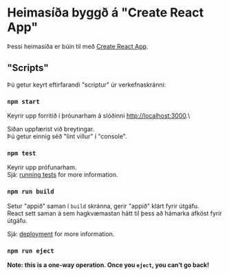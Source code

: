 # Heimasíða byggð á "Create React App"

Þessi heimasíða er búin til með [Create React App](https://github.com/facebook/create-react-app).


## "Scripts"

Þú getur keyrt eftirfarandi "scriptur" úr verkefnaskránni:

### `npm start`

Keyrir upp forritið í þróunarham á slóðinni [http://localhost:3000](http://localhost:3000).\

Síðan uppfærist við breytingar.\
Þú getur einnig séð "lint villur" í "console".

### `npm test`

Keyrir upp prófunarham.\
Sjá: [running tests](https://facebook.github.io/create-react-app/docs/running-tests) for more information.

### `npm run build`

Setur "appið" saman í `build` skránna, gerir "appið" klárt fyrir útgáfu.\
React sett saman á sem hagkvæmastan hátt til þess að hámarka afköst fyrir útgáfu.

Sjá: [deployment](https://facebook.github.io/create-react-app/docs/deployment) for more information.

### `npm run eject`

**Note: this is a one-way operation. Once you `eject`, you can’t go back!**

